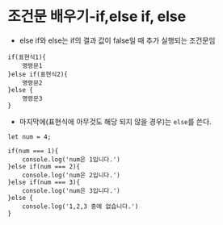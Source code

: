 # 조건문 배우기-if,else if, else

- else if와 else는 if의 결과 값이 false일 때 추가 실행되는 조건문임

```
if(표현식1){
    명령문1
}else if(표현식2){
    명령문2
}else {
    명령문3
}
```

- 마지막에(표현식에 아무것도 해당 되지 않을 경우)는 `else`를 쓴다.

```
let num = 4;

if(num === 1){
    console.log('num은 1입니다.')
}else if(num === 2){
    console.log('num은 2입니다.')
}else if(num === 3){
    console.log('num은 3입니다.')
}else {
    console.log('1,2,3 중에 없습니다.')
}
```
